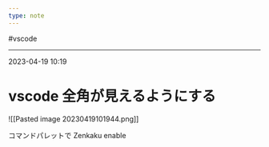 ```yaml
---
type: note
---
```


#vscode 

---
2023-04-19  10:19

# vscode 全角が見えるようにする

![[Pasted image 20230419101944.png]]

コマンドパレットで Zenkaku  enable 
